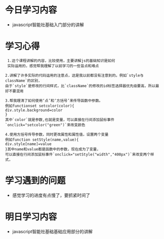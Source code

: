# 今日学习内容

* javascript智能社基础入门部分的讲解

# 学习心得

     1.这个课程讲解的内容，比较使用，主要讲解js的基础知识是如何
     实际运用的，感觉帮我理解了以前学习的一些盲点和难点

    2.讲解了许多实际的代码运用的注意点，这是我以前都没有注意到的。例如`style与className`的区别，
    由于`style`是修改的行间样式，比`className`的修改的id标签选择器优先级要高，所以最好不要混用

    3.帮我理清了如何使用‘点’和‘方括号’来传导函数中参数。
    例如functionset setcolor(color){
    div.style.background=color
    }
    其中`color`就是参数,也就是变量，可以直接在行间添加鼠标事件`onclick="setcolor("green")`来改变颜色

    4.使用方括号传导参数，同时更改属性和属性值，设置两个变量
    例如function setStyle(name,value){
    div.style[name]=value
    }其中name和value都是函数中的参数，现在成为了变量，
    可以直接在行间添加鼠标事件`onclick="setStyle("width","400px")`来改变两个样式，

# 学习遇到的问题

* 感觉学习的进度有点慢了，要抓紧时间了

# 明日学习内容

* javascript智能社基础基础应用部分的讲解
